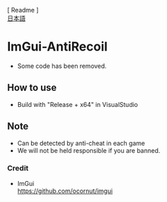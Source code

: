 [ Readme ]  
[日本語](https://github.com/FlankGir1/ImGui-AntiRecoil/blob/main/README.md)

# ImGui-AntiRecoil
* Some code has been removed.

## How to use
* Build with "Release + x64" in VisualStudio

## Note
* Can be detected by anti-cheat in each game
* We will not be held responsible if you are banned.

### Credit
* ImGui  
https://github.com/ocornut/imgui
